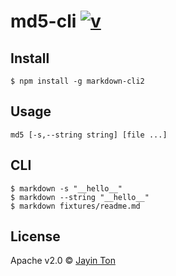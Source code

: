 # md5-cli [![v](https://img.shields.io/npm/v/markdown-cli2.svg)](https://www.npmjs.com/package/markdown-cli2) 

## Install

```
$ npm install -g markdown-cli2
```

## Usage

```
md5 [-s,--string string] [file ...]
```

## CLI
```shell
$ markdown -s "__hello__"
$ markdown --string "__hello__"
$ markdown fixtures/readme.md
```

## License 

Apache v2.0 © [Jayin Ton](https://github.com/Jayin)
